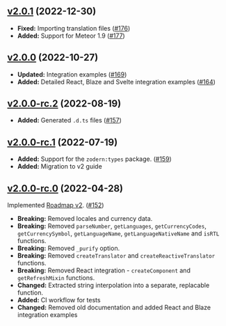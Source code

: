 ## [v2.0.1](https://github.com/vazco/meteor-universe-i18n/tree/v2.0.1) (2022-12-30)

- **Fixed:** Importing translation files ([\#176](https://github.com/vazco/meteor-universe-i18n/pull/176))
- **Added:** Support for Meteor 1.9 ([\#177](https://github.com/vazco/meteor-universe-i18n/pull/177))

## [v2.0.0](https://github.com/vazco/meteor-universe-i18n/tree/v2.0.0) (2022-10-27)

- **Updated:** Integration examples ([\#169](https://github.com/vazco/meteor-universe-i18n/pull/169))
- **Added:** Detailed React, Blaze and Svelte integration examples ([\#164](https://github.com/vazco/meteor-universe-i18n/pull/164))

## [v2.0.0-rc.2](https://github.com/vazco/meteor-universe-i18n/tree/v2.0.0-rc.2) (2022-08-19)

- **Added:** Generated `.d.ts` files ([\#157](https://github.com/vazco/meteor-universe-i18n/pull/157))

## [v2.0.0-rc.1](https://github.com/vazco/meteor-universe-i18n/tree/v2.0.0-rc.1) (2022-07-19)

- **Added:** Support for the `zodern:types` package. ([\#159](https://github.com/vazco/meteor-universe-i18n/pull/159))
- **Added:** Migration to v2 guide

## [v2.0.0-rc.0](https://github.com/vazco/meteor-universe-i18n/tree/v2.0.0-rc.0) (2022-04-28)

Implemented [Roadmap v2](https://github.com/vazco/meteor-universe-i18n/issues/144). ([\#152](https://github.com/vazco/meteor-universe-i18n/pull/152))

- **Breaking:** Removed locales and currency data.
- **Breaking:** Removed `parseNumber`, `getLanguages`, `getCurrencyCodes`, `getCurrencySymbol`, `getLanguageName`, `getLanguageNativeName` and `isRTL` functions.
- **Breaking:** Removed `_purify` option.
- **Breaking:** Removed `createTranslator` and `createReactiveTranslator` functions.
- **Breaking:** Removed React integration - `createComponent` and `getRefreshMixin` functions.
- **Changed:** Extracted string interpolation into a separate, replacable function.
- **Added:** CI workflow for tests
- **Changed:** Removed old documentation and added React and Blaze integration examples

